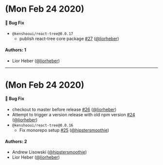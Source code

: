 # (Mon Feb 24 2020)

#### 🐛  Bug Fix

- `@kenshooui/react-tree@0.0.17`
  - publish react-tree core package [#27](https://github.com/kenshoo/react-tree/pull/27) ([@liorheber](https://github.com/liorheber))

#### Authors: 1

- Lior Heber ([@liorheber](https://github.com/liorheber))

---

# (Mon Feb 24 2020)

#### 🐛  Bug Fix

- checkout to master before release [#26](https://github.com/kenshoo/react-tree/pull/26) ([@liorheber](https://github.com/liorheber))
- Attempt to trigger a version release with old npm version [#24](https://github.com/kenshoo/react-tree/pull/24) ([@liorheber](https://github.com/liorheber))
- `@kenshooui/react-tree@0.0.16`
  - Fix monorepo setup [#25](https://github.com/kenshoo/react-tree/pull/25) ([@hipstersmoothie](https://github.com/hipstersmoothie))

#### Authors: 2

- Andrew Lisowski ([@hipstersmoothie](https://github.com/hipstersmoothie))
- Lior Heber ([@liorheber](https://github.com/liorheber))